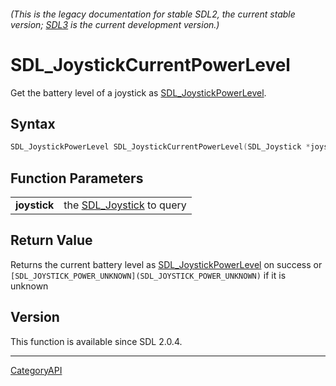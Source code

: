 ###### (This is the legacy documentation for stable SDL2, the current stable version; [SDL3](https://wiki.libsdl.org/SDL3/) is the current development version.)
# SDL_JoystickCurrentPowerLevel

Get the battery level of a joystick as [SDL_JoystickPowerLevel](SDL_JoystickPowerLevel).

## Syntax

```c
SDL_JoystickPowerLevel SDL_JoystickCurrentPowerLevel(SDL_Joystick *joystick);

```

## Function Parameters

|                  |                                           |
| ---------------- | ----------------------------------------- |
| **joystick**     | the [SDL_Joystick](SDL_Joystick) to query |

## Return Value

Returns the current battery level as
[SDL_JoystickPowerLevel](SDL_JoystickPowerLevel) on success or
`[SDL_JOYSTICK_POWER_UNKNOWN](SDL_JOYSTICK_POWER_UNKNOWN)` if it is unknown

## Version

This function is available since SDL 2.0.4.

----
[CategoryAPI](CategoryAPI)

